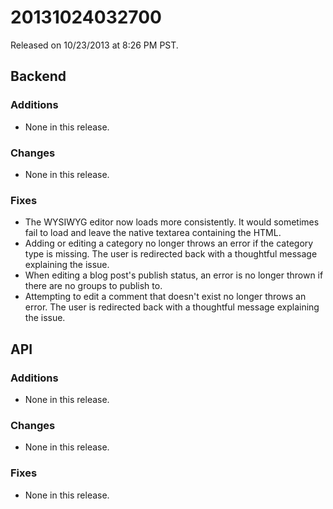 20131024032700
==============

Released on 10/23/2013 at 8:26 PM PST.

## Backend

### Additions

*   None in this release.

### Changes

*   None in this release.

### Fixes

*   The WYSIWYG editor now loads more consistently. It would sometimes fail to
    load and leave the native textarea containing the HTML.
*   Adding or editing a category no longer throws an error if the category type
    is missing. The user is redirected back with a thoughtful message explaining
    the issue.
*   When editing a blog post's publish status, an error is no longer thrown if
    there are no groups to publish to.
*   Attempting to edit a comment that doesn't exist no longer throws an error.
    The user is redirected back with a thoughtful message explaining the issue.

## API

### Additions

*   None in this release.

### Changes

*   None in this release.

### Fixes

*   None in this release.
